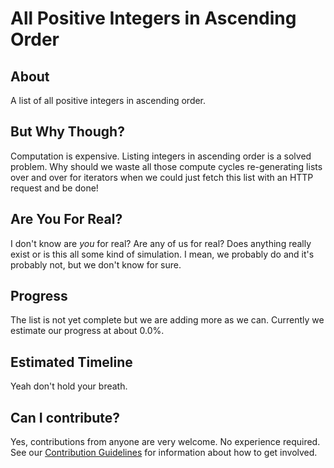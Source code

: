 # All Positive Integers in Ascending Order

## About

A list of all positive integers in ascending order.

## But Why Though?

Computation is expensive. Listing integers in ascending order is a solved problem. Why should we waste all those compute cycles re-generating lists over and over for iterators when we could just fetch this list with an HTTP request and be done!

## Are You For Real?

I don't know are *you* for real? Are any of us for real? Does anything really exist or is this all some kind of simulation. I mean, we probably do and it's probably not, but we don't know for sure.

## Progress

The list is not yet complete but we are adding more as we can. Currently we estimate our progress at about 0.0%.

## Estimated Timeline

Yeah don't hold your breath.

## Can I contribute?

Yes, contributions from anyone are very welcome. No experience required. See our [Contribution Guidelines](CONTRIBUTING.md) for information about how to get involved.

